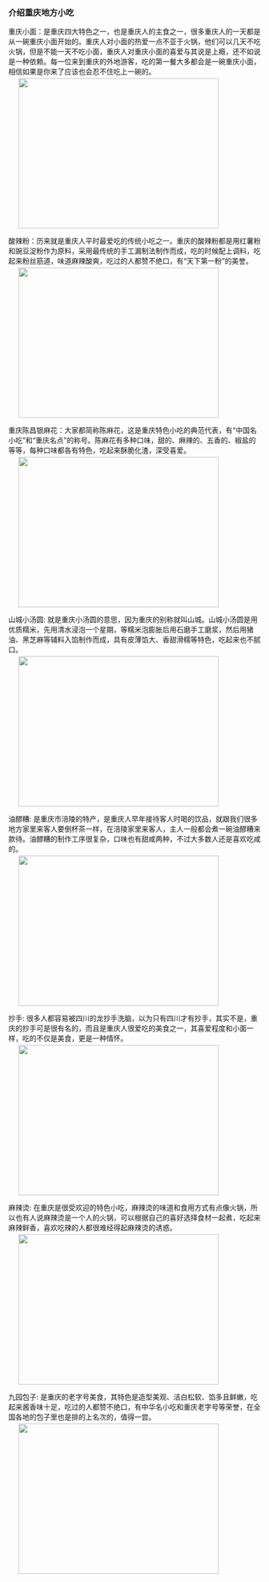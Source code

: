 ### 介绍重庆地方小吃

 重庆小面：是重庆四大特色之一，也是重庆人的主食之一，很多重庆人的一天都是从一碗重庆小面开始的。重庆人对小面的热爱一点不亚于火锅，他们可以几天不吃火锅，但是不能一天不吃小面，重庆人对重庆小面的喜爱与其说是上瘾，还不如说是一种依赖。每一位来到重庆的外地游客，吃的第一餐大多都会是一碗重庆小面，相信如果是你来了应该也会忍不住吃上一碗的。

<img class="img" src="https://inews.gtimg.com/newsapp_bt/0/14507150762/1000" data-fancybox="gallery" />

酸辣粉：历来就是重庆人平时最爱吃的传统小吃之一。重庆的酸辣粉都是用红薯粉和豌豆淀粉作为原料，采用最传统的手工漏制法制作而成，吃的时候配上调料，吃起来粉丝筋道，味道麻辣酸爽，吃过的人都赞不绝口，有“天下第一粉”的美誉。

<img class="img" src="https://inews.gtimg.com/newsapp_bt/0/14507150761/1000" data-fancybox="gallery" />

重庆陈昌银麻花：大家都简称陈麻花，这是重庆特色小吃的典范代表，有“中国名小吃”和“重庆名点”的称号。陈麻花有多种口味，甜的、麻辣的、五香的、椒盐的等等，每种口味都各有特色，吃起来酥脆化渣，深受喜爱。

<img class="img" src="https://inews.gtimg.com/newsapp_bt/0/14507150748/1000" data-fancybox="gallery" />

山城小汤圆: 就是重庆小汤圆的意思，因为重庆的别称就叫山城。山城小汤圆是用优质糯米，先用清水浸泡一个星期，等糯米泡膨胀后用石磨手工磨浆，然后用猪油、黑芝麻等辅料入馅制作而成，具有皮薄馅大、香甜滑糯等特色，吃起来也不腻口。

<img class="img" src="https://inews.gtimg.com/newsapp_bt/0/14507150741/1000" data-fancybox="gallery" />

油醪糟: 是重庆市涪陵的特产，是重庆人早年接待客人时喝的饮品，就跟我们很多地方家里来客人要倒杯茶一样，在涪陵家里来客人，主人一般都会煮一碗油醪糟来款待。油醪糟的制作工序很复杂，口味也有甜咸两种，不过大多数人还是喜欢吃咸的。

<img class="img" src="https://inews.gtimg.com/newsapp_bt/0/14507150755/1000" data-fancybox="gallery" />

抄手: 很多人都容易被四川的龙抄手洗脑，以为只有四川才有抄手，其实不是，重庆的抄手可是很有名的，而且是重庆人很爱吃的美食之一，其喜爱程度和小面一样，吃的不仅是美食，更是一种情怀。

<img class="img" src="https://inews.gtimg.com/newsapp_bt/0/14507150756/1000" data-fancybox="gallery" />

麻辣烫: 在重庆是很受欢迎的特色小吃，麻辣烫的味道和食用方式有点像火锅，所以也有人说麻辣烫是一个人的火锅，可以根据自己的喜好选择食材一起煮，吃起来麻辣鲜香，喜欢吃辣的人都很难经得起麻辣烫的诱惑。

<img class="img" src="https://inews.gtimg.com/newsapp_bt/0/14507150745/1000" data-fancybox="gallery" />

九园包子: 是重庆的老字号美食，其特色是造型美观、洁白松软、馅多且鲜嫩，吃起来酱香味十足，吃过的人都赞不绝口，有中华名小吃和重庆老字号等荣誉，在全国各地的包子里也是排的上名次的，值得一尝。

<img class="img" src="https://inews.gtimg.com/newsapp_bt/0/14507150750/1000" data-fancybox="gallery" />



<style>
    .img{
        display:inline-block;
        margin-top:-10px;
        margin-left:20px;
        width:400px;
        height:300px;
    }
    </style>
